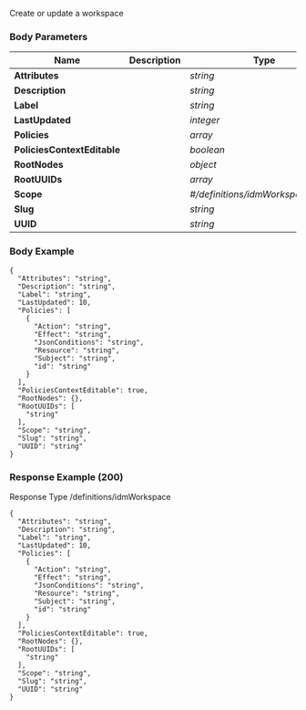 






 
Create or update a workspace  


### Body Parameters

Name | Description | Type | Required
---|---|---|---
**Attributes** |  | _string_ |   
**Description** |  | _string_ |   
**Label** |  | _string_ |   
**LastUpdated** |  | _integer_ |   
**Policies** |  | _array_ |   
**PoliciesContextEditable** |  | _boolean_ |   
**RootNodes** |  | _object_ |   
**RootUUIDs** |  | _array_ |   
**Scope** |  | _#/definitions/idmWorkspaceScope_ |   
**Slug** |  | _string_ |   
**UUID** |  | _string_ |   


### Body Example
```
{
  "Attributes": "string",
  "Description": "string",
  "Label": "string",
  "LastUpdated": 10,
  "Policies": [
    {
      "Action": "string",
      "Effect": "string",
      "JsonConditions": "string",
      "Resource": "string",
      "Subject": "string",
      "id": "string"
    }
  ],
  "PoliciesContextEditable": true,
  "RootNodes": {},
  "RootUUIDs": [
    "string"
  ],
  "Scope": "string",
  "Slug": "string",
  "UUID": "string"
}
```






### Response Example (200)
Response Type /definitions/idmWorkspace

```
{
  "Attributes": "string",
  "Description": "string",
  "Label": "string",
  "LastUpdated": 10,
  "Policies": [
    {
      "Action": "string",
      "Effect": "string",
      "JsonConditions": "string",
      "Resource": "string",
      "Subject": "string",
      "id": "string"
    }
  ],
  "PoliciesContextEditable": true,
  "RootNodes": {},
  "RootUUIDs": [
    "string"
  ],
  "Scope": "string",
  "Slug": "string",
  "UUID": "string"
}
```


